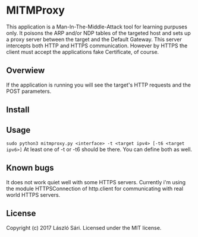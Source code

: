# MITMProxy

This application is a Man-In-The-Middle-Attack tool for learning purpuses only. It poisons the ARP and/or NDP tables of the targeted host and sets up a proxy server between the target and the Default Gateway. This server intercepts both HTTP and HTTPS communication. However by HTTPS the client must accept the applications fake Certificate, of course.

## Overwiew

If the application is running you will see the target's HTTP requests and the POST parameters.

## Install

## Usage

`sudo python3 mitmproxy.py <interface> -t <target ipv4> [-t6 <target ipv6>]` At least one of -t or -t6 should be there. You can define both as well.

## Known bugs

It does not work quiet well with some HTTPS servers. Currently i'm using the module HTTPSConnection of http.client for communicating with real world HTTPS servers.

## License

Copyright (c) 2017 László Sári. Licensed under the MIT license.
